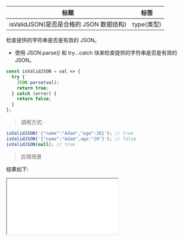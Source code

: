 | 标题                                    | 标签       |
| --------------------------------------- | ---------- |
| isValidJSON(是否是合格的 JSON 数据结构) | type(类型) |

检查提供的字符串是否是有效的 JSON。

- 使用 JSON.parse() 和 try...catch 块来检查提供的字符串是否是有效的 JSON。

```js
const isValidJSON = val => {
  try {
    JSON.parse(val);
    return true;
  } catch (error) {
    return false;
  }
};
```

> 调用方式:

```js
isValidJSON('{"name":"Adam","age":20}'); // true
isValidJSON('{"name":"Adam",age:"20"}'); // false
isValidJSON(null); // true
```

> 应用场景

<div class="code-editor" data-url="codes/javascript/html/isValidJSON.html" data-language="html"></div>

结果如下:

<iframe src="codes/javascript/html/isValidJSON.html"></iframe>
